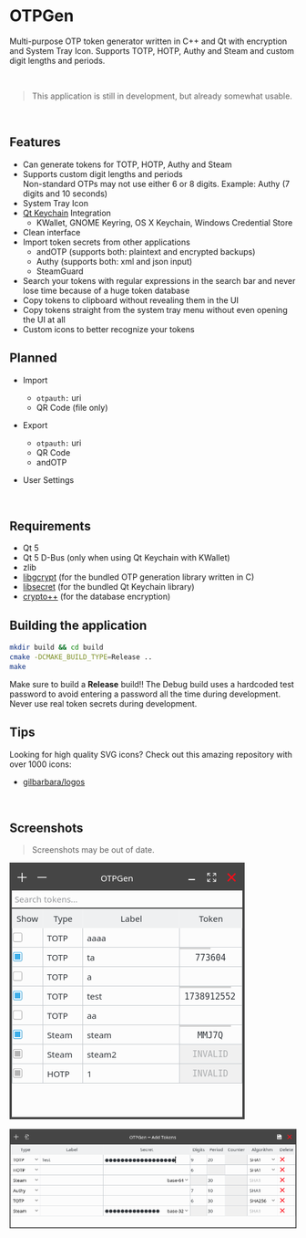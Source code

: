 # OTPGen

Multi-purpose OTP token generator written in C++ and Qt with encryption and System Tray Icon.
Supports TOTP, HOTP, Authy and Steam and custom digit lengths and periods.

<br>

> This application is still in development, but already somewhat usable.

<br>

## Features

 - Can generate tokens for TOTP, HOTP, Authy and Steam
 - Supports custom digit lengths and periods <br>
   Non-standard OTPs may not use either 6 or 8 digits. Example: Authy (7 digits and 10 seconds)
 - System Tray Icon
 - [Qt Keychain](https://github.com/frankosterfeld/qtkeychain) Integration
   - KWallet, GNOME Keyring, OS X Keychain, Windows Credential Store
 - Clean interface
 - Import token secrets from other applications
   - andOTP (supports both: plaintext and encrypted backups)
   - Authy (supports both: xml and json input)
   - SteamGuard
 - Search your tokens with regular expressions in the search bar and never lose
   time because of a huge token database
 - Copy tokens to clipboard without revealing them in the UI
 - Copy tokens straight from the system tray menu without even opening the UI at all
 - Custom icons to better recognize your tokens


## Planned

 - Import
   - `otpauth:` uri
   - QR Code (file only)

 - Export
   - `otpauth:` uri
   - QR Code
   - andOTP

 - User Settings

<br>

## Requirements

 - Qt 5
 - Qt 5 D-Bus (only when using Qt Keychain with KWallet)
 - zlib
 - [libgcrypt](https://gnupg.org/software/libgcrypt/) (for the bundled OTP generation library written in C)
 - [libsecret](https://wiki.gnome.org/Projects/Libsecret) (for the bundled Qt Keychain library)
 - [crypto++](https://cryptopp.com/) (for the database encryption)


## Building the application

```sh
mkdir build && cd build
cmake -DCMAKE_BUILD_TYPE=Release ..
make
```

Make sure to build a **Release** build!! The Debug build uses a hardcoded test password
to avoid entering a password all the time during development. Never use real token secrets
during development.


## Tips

Looking for high quality SVG icons? Check out this amazing repository with over 1000 icons:

 - [gilbarbara/logos](https://github.com/gilbarbara/logos)


<br>

## Screenshots

> Screenshots may be out of date.

![Main Window](./.screenshots/MainWindow.png "Main Window")

![Add Tokens](./.screenshots/AddTokens.png "Add Tokens")
